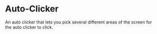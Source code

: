 # Auto-Clicker
An auto clicker that lets you pick several different areas of the screen for the auto clicker to click. 
